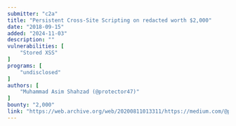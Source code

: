 ```yaml
---
submitter: "c2a"
title: "Persistent Cross-Site Scripting on redacted worth $2,000"
date: "2018-09-15"
added: "2024-11-03"
description: ""
vulnerabilities: [
    "Stored XSS"
]
programs: [
    "undisclosed"
]
authors: [
    "Muhammad Asim Shahzad (@protector47)"
]
bounty: "2,000"
link: "https://web.archive.org/web/20200811013311/https://medium.com/@protector47/persistent-cross-site-scripting-on-redacted-worth-2-000-1e760617ccab"
---
```




